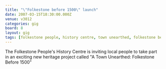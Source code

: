 ```yaml
---
title: "\"Folkestone before 1500\" launch"
date: 2007-03-15T18:30:00.000Z
venue: v3012
categories: gig
board: 8
layout: gig
tags: [folkestone people, history centre, town unearthed, folkestone before]
---
```

The Folkestone People's History Centre is inviting local people to take part in an exciting new heritage project called "A Town Unearthed: Folkestone Before 1500"